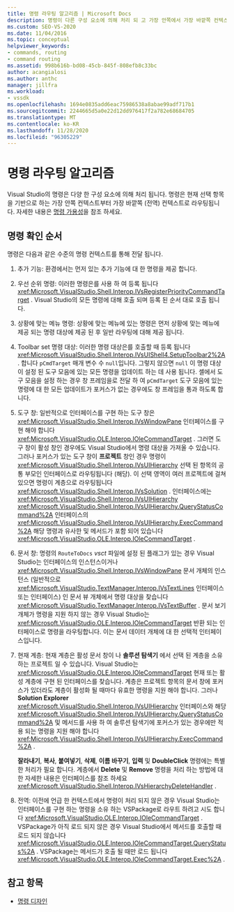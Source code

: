 ```yaml
---
title: 명령 라우팅 알고리즘 | Microsoft Docs
description: 명령이 다른 구성 요소에 의해 처리 되 고 가장 안쪽에서 가장 바깥쪽 컨텍스트로 라우팅되는 경우 Visual Studio의 명령 확인 순서에 대해 알아봅니다.
ms.custom: SEO-VS-2020
ms.date: 11/04/2016
ms.topic: conceptual
helpviewer_keywords:
- commands, routing
- command routing
ms.assetid: 998b616b-bd08-45cb-845f-808efb8c33bc
author: acangialosi
ms.author: anthc
manager: jillfra
ms.workload:
- vssdk
ms.openlocfilehash: 1694e0835add6eac75986538a8abae99adf717b1
ms.sourcegitcommit: 2244665d5a0e22d12dd976417f2a782e68684705
ms.translationtype: MT
ms.contentlocale: ko-KR
ms.lasthandoff: 11/28/2020
ms.locfileid: "96305229"
---
```

# <a name="command-routing-algorithm"></a>명령 라우팅 알고리즘
Visual Studio의 명령은 다양 한 구성 요소에 의해 처리 됩니다. 명령은 현재 선택 항목을 기반으로 하는 가장 안쪽 컨텍스트부터 가장 바깥쪽 (전역) 컨텍스트로 라우팅됩니다. 자세한 내용은 [명령 가용성](../../extensibility/internals/command-availability.md)을 참조 하세요.

## <a name="order-of-command-resolution"></a>명령 확인 순서
 명령은 다음과 같은 수준의 명령 컨텍스트를 통해 전달 됩니다.

1. 추가 기능: 환경에서는 먼저 있는 추가 기능에 대 한 명령을 제공 합니다.

2. 우선 순위 명령: 이러한 명령은를 사용 하 여 등록 됩니다 <xref:Microsoft.VisualStudio.Shell.Interop.IVsRegisterPriorityCommandTarget> . Visual Studio의 모든 명령에 대해 호출 되며 등록 된 순서 대로 호출 됩니다.

3. 상황에 맞는 메뉴 명령: 상황에 맞는 메뉴에 있는 명령은 먼저 상황에 맞는 메뉴에 제공 되는 명령 대상에 제공 된 후 일반 라우팅에 대해 제공 됩니다.

4. Toolbar set 명령 대상: 이러한 명령 대상은를 호출할 때 등록 됩니다 <xref:Microsoft.VisualStudio.Shell.Interop.IVsUIShell4.SetupToolbar2%2A> . 합니다 `pCmdTarget` 매개 변수 수 `null`입니다. 그렇지 않으면 `null` 이 명령 대상이 설정 된 도구 모음에 있는 모든 명령을 업데이트 하는 데 사용 됩니다. 셸에서 도구 모음을 설정 하는 경우 창 프레임을로 전달 하 여 `pCmdTarget` 도구 모음에 있는 명령에 대 한 모든 업데이트가 포커스가 없는 경우에도 창 프레임을 통과 하도록 합니다.

5. 도구 창: 일반적으로 인터페이스를 구현 하는 도구 창은 <xref:Microsoft.VisualStudio.Shell.Interop.IVsWindowPane> 인터페이스를 구현 해야 합니다 <xref:Microsoft.VisualStudio.OLE.Interop.IOleCommandTarget> . 그러면 도구 창이 활성 창인 경우에도 Visual Studio에서 명령 대상을 가져올 수 있습니다. 그러나 포커스가 있는 도구 창이 **프로젝트** 창인 경우 명령이 <xref:Microsoft.VisualStudio.Shell.Interop.IVsUIHierarchy> 선택 된 항목의 공통 부모인 인터페이스로 라우팅됩니다 (해당). 이 선택 영역이 여러 프로젝트에 걸쳐 있으면 명령이 계층으로 라우팅됩니다 <xref:Microsoft.VisualStudio.Shell.Interop.IVsSolution> . 인터페이스에는 <xref:Microsoft.VisualStudio.Shell.Interop.IVsUIHierarchy> <xref:Microsoft.VisualStudio.Shell.Interop.IVsUIHierarchy.QueryStatusCommand%2A> 인터페이스의 <xref:Microsoft.VisualStudio.Shell.Interop.IVsUIHierarchy.ExecCommand%2A> 해당 명령과 유사한 및 메서드가 포함 되어 있습니다 <xref:Microsoft.VisualStudio.OLE.Interop.IOleCommandTarget> .

6. 문서 창: 명령의 `RouteToDocs` *vsct* 파일에 설정 된 플래그가 있는 경우 Visual Studio는 인터페이스의 인스턴스이거나 <xref:Microsoft.VisualStudio.Shell.Interop.IVsWindowPane> 문서 개체의 인스턴스 (일반적으로 <xref:Microsoft.VisualStudio.TextManager.Interop.IVsTextLines> 인터페이스 또는 인터페이스) 인 문서 뷰 개체에서 명령 대상을 찾습니다 <xref:Microsoft.VisualStudio.TextManager.Interop.IVsTextBuffer> . 문서 보기 개체가 명령을 지원 하지 않는 경우 Visual Studio는 <xref:Microsoft.VisualStudio.OLE.Interop.IOleCommandTarget> 반환 되는 인터페이스로 명령을 라우팅합니다. 이는 문서 데이터 개체에 대 한 선택적 인터페이스입니다.

7. 현재 계층: 현재 계층은 활성 문서 창이 나 **솔루션 탐색기** 에서 선택 된 계층을 소유 하는 프로젝트 일 수 있습니다. Visual Studio는 <xref:Microsoft.VisualStudio.OLE.Interop.IOleCommandTarget> 현재 또는 활성 계층에 구현 된 인터페이스를 찾습니다. 계층은 프로젝트 항목의 문서 창에 포커스가 있더라도 계층이 활성화 될 때마다 유효한 명령을 지원 해야 합니다. 그러나 **Solution Explorer** <xref:Microsoft.VisualStudio.Shell.Interop.IVsUIHierarchy> 인터페이스와 해당 <xref:Microsoft.VisualStudio.Shell.Interop.IVsUIHierarchy.QueryStatusCommand%2A> 및 메서드를 사용 하 여 솔루션 탐색기에 포커스가 있는 경우에만 적용 되는 명령을 지원 해야 합니다 <xref:Microsoft.VisualStudio.Shell.Interop.IVsUIHierarchy.ExecCommand%2A> .

     **잘라내기**, **복사**, **붙여넣기**, **삭제**, **이름 바꾸기**, **입력** 및 **DoubleClick** 명령에는 특별 한 처리가 필요 합니다. 계층에서 **Delete** 및 **Remove** 명령을 처리 하는 방법에 대 한 자세한 내용은 인터페이스를 참조 하세요 <xref:Microsoft.VisualStudio.Shell.Interop.IVsHierarchyDeleteHandler> .

8. 전역: 이전에 언급 한 컨텍스트에서 명령이 처리 되지 않은 경우 Visual Studio는 인터페이스를 구현 하는 명령을 소유 하는 VSPackage로 라우트 하려고 시도 합니다 <xref:Microsoft.VisualStudio.OLE.Interop.IOleCommandTarget> . VSPackage가 아직 로드 되지 않은 경우 Visual Studio에서 메서드를 호출할 때 로드 되지 않습니다 <xref:Microsoft.VisualStudio.OLE.Interop.IOleCommandTarget.QueryStatus%2A> . VSPackage는 메서드가 호출 될 때만 로드 됩니다 <xref:Microsoft.VisualStudio.OLE.Interop.IOleCommandTarget.Exec%2A> .

## <a name="see-also"></a>참고 항목
- [명령 디자인](../../extensibility/internals/command-design.md)
